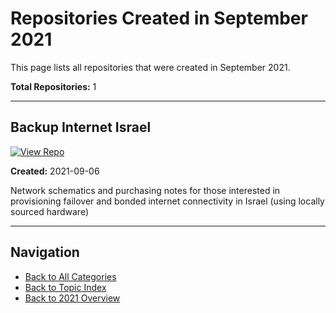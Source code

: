 # Repositories Created in September 2021

This page lists all repositories that were created in September 2021.

**Total Repositories:** 1

---

## Backup Internet Israel

[![View Repo](https://img.shields.io/badge/view-repo-green)](https://github.com/danielrosehill/backup_internet_israel)

**Created:** 2021-09-06

Network schematics and purchasing notes for those interested in provisioning failover and bonded internet connectivity in Israel (using locally sourced hardware)

---


## Navigation

- [Back to All Categories](../../all-categories.md)
- [Back to Topic Index](../by-topic/)
- [Back to 2021 Overview](./)
